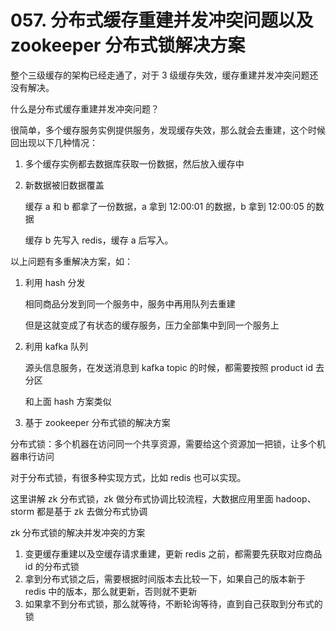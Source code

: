 # 057. 分布式缓存重建并发冲突问题以及 zookeeper 分布式锁解决方案
整个三级缓存的架构已经走通了，对于 3 级缓存失效，缓存重建并发冲突问题还没有解决。

什么是分布式缓存重建并发冲突问题？

很简单，多个缓存服务实例提供服务，发现缓存失效，那么就会去重建，这个时候回出现以下几种情况：

1. 多个缓存实例都去数据库获取一份数据，然后放入缓存中
2. 新数据被旧数据覆盖

    缓存 a 和 b 都拿了一份数据，a 拿到 12:00:01 的数据，b 拿到 12:00:05 的数据

    缓存 b 先写入 redis，缓存 a 后写入。

以上问题有多重解决方案，如：

1. 利用 hash 分发

    相同商品分发到同一个服务中，服务中再用队列去重建

    但是这就变成了有状态的缓存服务，压力全部集中到同一个服务上

2. 利用 kafka 队列

    源头信息服务，在发送消息到 kafka topic 的时候，都需要按照 product id 去分区

    和上面 hash 方案类似

3. 基于 zookeeper 分布式锁的解决方案


分布式锁：多个机器在访问同一个共享资源，需要给这个资源加一把锁，让多个机器串行访问

对于分布式锁，有很多种实现方式，比如 redis 也可以实现。

这里讲解 zk 分布式锁，zk 做分布式协调比较流程，大数据应用里面 hadoop、storm 都是基于 zk 去做分布式协调

zk 分布式锁的解决并发冲突的方案

1. 变更缓存重建以及空缓存请求重建，更新 redis 之前，都需要先获取对应商品 id 的分布式锁
2. 拿到分布式锁之后，需要根据时间版本去比较一下，如果自己的版本新于 redis 中的版本，那么就更新，否则就不更新
3. 如果拿不到分布式锁，那么就等待，不断轮询等待，直到自己获取到分布式的锁


<iframe  height="500px" width="100%" frameborder=0 allowfullscreen="true" :src="$withBase('/ads.html')"></iframe>